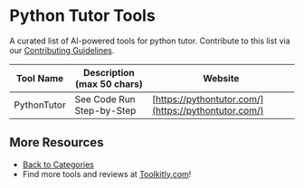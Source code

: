 # Python Tutor Tools

A curated list of AI-powered tools for python tutor. Contribute to this list via our [Contributing Guidelines](../CONTRIBUTING.md).

| Tool Name | Description (max 50 chars) | Website |
|-----------|----------------------------|---------|
| PythonTutor | See Code Run Step-by-Step | [https://pythontutor.com/](https://pythontutor.com/) |

## More Resources
- [Back to Categories](../README.md)
- Find more tools and reviews at [Toolkitly.com](https://toolkitly.com)!
